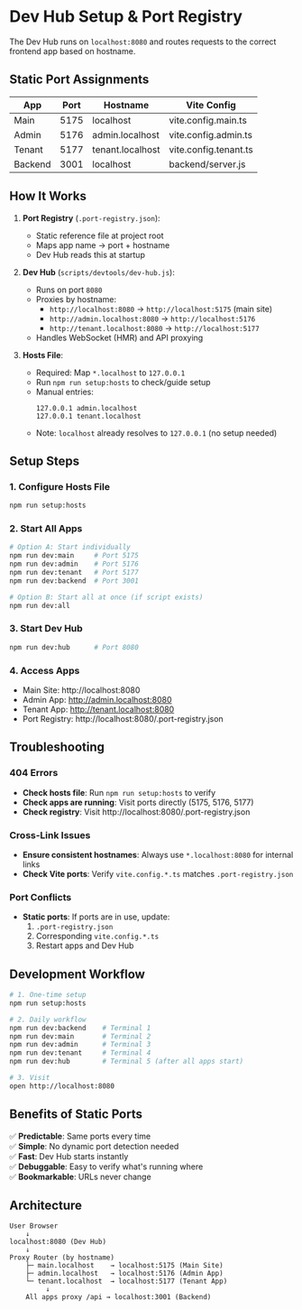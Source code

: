 # Dev Hub Setup & Port Registry

The Dev Hub runs on `localhost:8080` and routes requests to the correct frontend app based on hostname.

## Static Port Assignments

| App     | Port | Hostname          | Vite Config              |
|---------|------|-------------------|--------------------------|
| Main    | 5175 | localhost         | vite.config.main.ts      |
| Admin   | 5176 | admin.localhost   | vite.config.admin.ts     |
| Tenant  | 5177 | tenant.localhost  | vite.config.tenant.ts    |
| Backend | 3001 | localhost         | backend/server.js        |

## How It Works

1. **Port Registry** (`.port-registry.json`):
   - Static reference file at project root
   - Maps app name → port + hostname
   - Dev Hub reads this at startup

2. **Dev Hub** (`scripts/devtools/dev-hub.js`):
   - Runs on port `8080`
   - Proxies by hostname:
     - `http://localhost:8080` → `http://localhost:5175` (main site)
     - `http://admin.localhost:8080` → `http://localhost:5176`
     - `http://tenant.localhost:8080` → `http://localhost:5177`
   - Handles WebSocket (HMR) and API proxying

3. **Hosts File**:
   - Required: Map `*.localhost` to `127.0.0.1`
   - Run `npm run setup:hosts` to check/guide setup
   - Manual entries:
     ```
     127.0.0.1 admin.localhost
     127.0.0.1 tenant.localhost
     ```
   - Note: `localhost` already resolves to `127.0.0.1` (no setup needed)

## Setup Steps

### 1. Configure Hosts File
```bash
npm run setup:hosts
```

### 2. Start All Apps
```bash
# Option A: Start individually
npm run dev:main     # Port 5175
npm run dev:admin    # Port 5176
npm run dev:tenant   # Port 5177
npm run dev:backend  # Port 3001

# Option B: Start all at once (if script exists)
npm run dev:all
```

### 3. Start Dev Hub
```bash
npm run dev:hub      # Port 8080
```

### 4. Access Apps
- Main Site: http://localhost:8080
- Admin App: http://admin.localhost:8080
- Tenant App: http://tenant.localhost:8080
- Port Registry: http://localhost:8080/.port-registry.json

## Troubleshooting

### 404 Errors
- **Check hosts file**: Run `npm run setup:hosts` to verify
- **Check apps are running**: Visit ports directly (5175, 5176, 5177)
- **Check registry**: Visit http://localhost:8080/.port-registry.json

### Cross-Link Issues
- **Ensure consistent hostnames**: Always use `*.localhost:8080` for internal links
- **Check Vite ports**: Verify `vite.config.*.ts` matches `.port-registry.json`

### Port Conflicts
- **Static ports**: If ports are in use, update:
  1. `.port-registry.json`
  2. Corresponding `vite.config.*.ts`
  3. Restart apps and Dev Hub

## Development Workflow

```bash
# 1. One-time setup
npm run setup:hosts

# 2. Daily workflow
npm run dev:backend    # Terminal 1
npm run dev:main       # Terminal 2
npm run dev:admin      # Terminal 3
npm run dev:tenant     # Terminal 4
npm run dev:hub        # Terminal 5 (after all apps start)

# 3. Visit
open http://localhost:8080
```

## Benefits of Static Ports

✅ **Predictable**: Same ports every time  
✅ **Simple**: No dynamic port detection needed  
✅ **Fast**: Dev Hub starts instantly  
✅ **Debuggable**: Easy to verify what's running where  
✅ **Bookmarkable**: URLs never change  

## Architecture

```
User Browser
    ↓
localhost:8080 (Dev Hub)
    ↓
Proxy Router (by hostname)
    ├─ main.localhost    → localhost:5175 (Main Site)
    ├─ admin.localhost   → localhost:5176 (Admin App)
    └─ tenant.localhost  → localhost:5177 (Tenant App)
         ↓
    All apps proxy /api → localhost:3001 (Backend)
```

